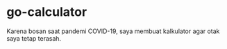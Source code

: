 # go-calculator
Karena bosan saat pandemi COVID-19, saya membuat kalkulator agar otak saya tetap terasah.
